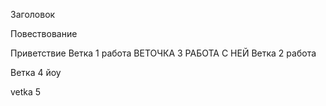 Заголовок 

Повествование

Приветствие 
Ветка 1 работа 
ВЕТОЧКА 3 РАБОТА  С НЕЙ 
Ветка 2 работа 

Ветка 4 йоу 

vetka 5 